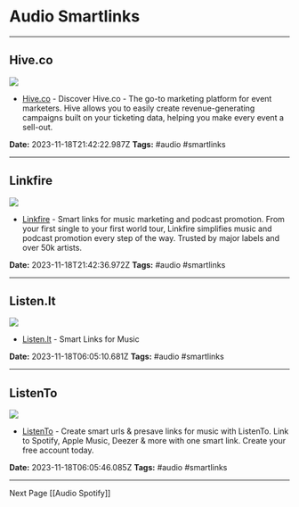 # Audio Smartlinks

---

## Hive.co

![](https://assets-global.website-files.com/60a44f9f6f0feb58e51ad877/6130033083a1972b1fb30625_Hive.co%20open%20graph%20image.png)

- [Hive.co](https://www.hive.co/) - Discover Hive.co - The go-to marketing platform for event marketers. Hive allows you to easily create revenue-generating campaigns built on your ticketing data, helping you make every event a sell-out.

**Date:** 2023-11-18T21:42:22.987Z
**Tags:** #audio #smartlinks

---

## Linkfire

![](https://www.linkfire.com/hubfs/Linkfire%20Website%20preview-1.png#keepProtocol)

- [Linkfire](https://www.linkfire.com/#/) - Smart links for music marketing and podcast promotion. From your first single to your first world tour, Linkfire simplifies music and podcast promotion every step of the way. Trusted by major labels and over 50k artists.

**Date:** 2023-11-18T21:42:36.972Z
**Tags:** #audio #smartlinks

---

## Listen.lt

![](https://listen.lt/img/iphone2.png)

- [Listen.lt](https://listen.lt/) - Smart Links for Music

**Date:** 2023-11-18T06:05:10.681Z
**Tags:** #audio #smartlinks

---

## ListenTo

![](https://li.sten.to/images/screenshots/fan.png)

- [ListenTo](https://li.sten.to/) - Create smart urls & presave links for music with ListenTo. Link to Spotify, Apple Music, Deezer & more with one smart link. Create your free account today.

**Date:** 2023-11-18T06:05:46.085Z
**Tags:** #audio #smartlinks

---

Next Page [[Audio Spotify]]
